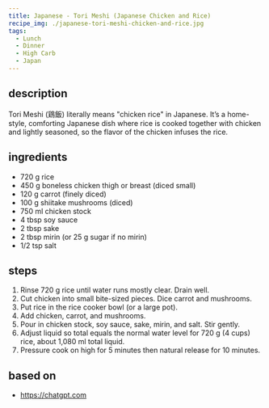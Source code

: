 ```yaml
---
title: Japanese - Tori Meshi (Japanese Chicken and Rice)
recipe_img: ./japanese-tori-meshi-chicken-and-rice.jpg
tags:
  - Lunch
  - Dinner
  - High Carb
  - Japan
---
```


## description

Tori Meshi (鶏飯) literally means "chicken rice" in Japanese. It’s a home-style, comforting Japanese dish where rice is cooked together with chicken and lightly seasoned, so the flavor of the chicken infuses the rice.

## ingredients

- 720 g rice
- 450 g boneless chicken thigh or breast (diced small)
- 120 g carrot (finely diced)
- 100 g shiitake mushrooms (diced)
- 750 ml chicken stock
- 4 tbsp soy sauce
- 2 tbsp sake
- 2 tbsp mirin (or 25 g sugar if no mirin)
- 1/2 tsp salt

## steps

1. Rinse 720 g rice until water runs mostly clear. Drain well.
2. Cut chicken into small bite-sized pieces. Dice carrot and mushrooms.
3. Put rice in the rice cooker bowl (or a large pot).
4. Add chicken, carrot, and mushrooms.
5. Pour in chicken stock, soy sauce, sake, mirin, and salt. Stir gently.
6. Adjust liquid so total equals the normal water level for 720 g (4 cups) rice, about 1,080 ml total liquid.
7. Pressure cook on high for 5 minutes then natural release for 10 minutes.

## based on

- https://chatgpt.com
